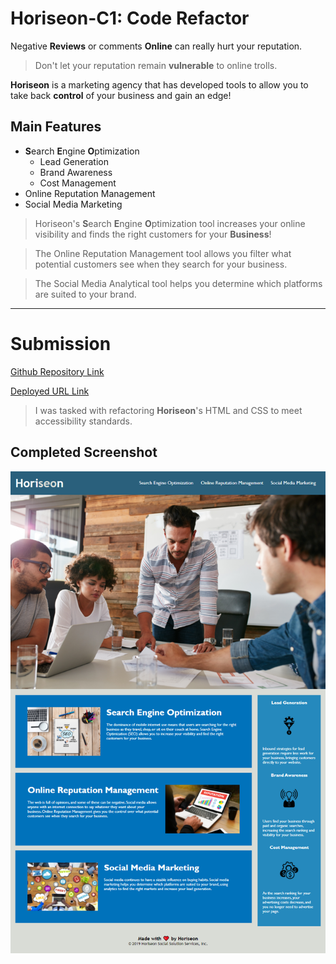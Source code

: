 # Horiseon-C1: Code Refactor

Negative **Reviews** or comments **Online** can really hurt your reputation. 

> Don't let your reputation remain **vulnerable** to online trolls.

**Horiseon** is a marketing agency that has developed tools to allow you to take back **control** of your business and gain an edge!

## **Main** Features
* **S**earch **E**ngine **O**ptimization
    - Lead Generation
    - Brand Awareness
    - Cost Management
* Online Reputation Management
* Social Media Marketing

>Horiseon's **S**earch **E**ngine **O**ptimization tool increases your online visibility and finds the right customers for your **Business**! 

>The Online Reputation Management tool allows you filter what potential customers see when they search for your business.

>The Social Media Analytical tool helps you determine which platforms are suited to your brand.


--- 
# Submission

[Github Repository Link](https://github.com/Seifenan/horiseon-refractoring-c1) 

[Deployed URL Link](https://seifenan.github.io/horiseon-refractoring-c1/) 

>I was tasked with refactoring **Horiseon**'s HTML and CSS to meet accessibility standards.

## Completed Screenshot

<img src="assets\images\website-screenshot.png">